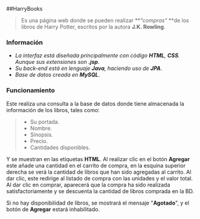 ##HarryBooks

>Es una página web donde se pueden realizar ***"compras"* **de los libros de Harry Potter, escritos por la autora **J.K. Rowling**.

### Información

* *La interfaz está diseñada principalmente con código **HTML**, **CSS**. Aunque sus extensiones son **.jsp***.
* *Su back-end está en lenguaje **Java**, haciendo uso de **JPA***.
* *Base de datos creada en **MySQL***. 

### Funcionamiento

Este realiza una consulta a la base de datos donde tiene almacenada la información de los libros, tales como:

>* Su portada.
>* Nombre.
>* Sinopsis.
>* Precio.
>* Cantidades disponibles.

Y se muestran en las etiquetas **HTML**. Al realizar clic en el botón **Agregar** este añade una cantidad en el carrito de compra, en la esquina superior derecha se verá la cantidad de libros que han sido agregadas al carrito. Al dar clic, este redirige al listado de compra con las unidades y el valor total. Al dar clic en comprar, aparecerá que la compra ha sido realizada satisfactoriamente y se descuenta la cantidad de libros comprada en la BD.

Si no hay disponibilidad de libros, se mostrará el mensaje "**Agotado**", y el botón de **Agregar** estará inhabilitado.
